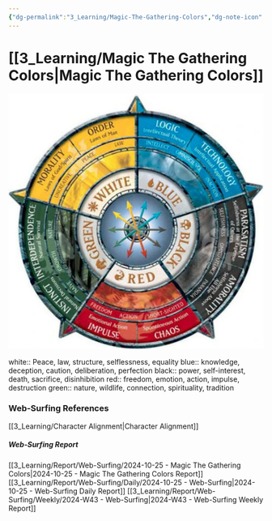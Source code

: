 ```yaml
---
{"dg-permalink":"3_Learning/Magic-The-Gathering-Colors","dg-note-icon":"webSurfing","created-date":"2024-10-25 11:40:30 am","date":"2024-10-25","type":"web-surfing","tags":["web-surfing"],"aliases":null,"img":"![Utilities/Images/Pasted image 20241028153201.jpeg|100](/img/user/Utilities/Images/Pasted%20image%2020241028153201.jpeg)","dg-publish":true,"permalink":"/3_Learning/Magic-The-Gathering-Colors/","dgPassFrontmatter":true,"noteIcon":"webSurfing"}
---
```



# [[3_Learning/Magic The Gathering Colors\|Magic The Gathering Colors]]
![Utilities/Images/Pasted image 20241028153201.jpeg](/img/user/Utilities/Images/Pasted%20image%2020241028153201.jpeg)

white:: Peace, law, structure, selflessness, equality
blue:: knowledge, deception, caution, deliberation, perfection
black:: power, self-interest, death, sacrifice, disinhibition
red:: freedom, emotion, action, impulse, destruction
green:: nature, wildlife, connection, spirituality, tradition






















### Web-Surfing References
[[3_Learning/Character Alignment\|Character Alignment]]
##### Web-Surfing Report
[[3_Learning/Report/Web-Surfing/2024-10-25 - Magic The Gathering Colors\|2024-10-25 - Magic The Gathering Colors Report]]
[[3_Learning/Report/Web-Surfing/Daily/2024-10-25 - Web-Surfing\|2024-10-25 - Web-Surfing Daily Report]]
[[3_Learning/Report/Web-Surfing/Weekly/2024-W43 - Web-Surfing\|2024-W43 - Web-Surfing Weekly Report]]

